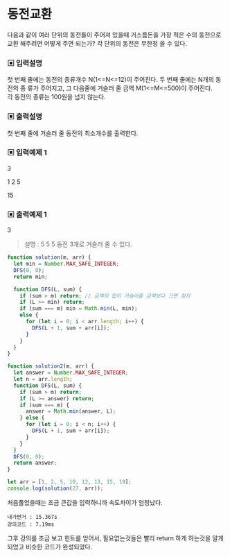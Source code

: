# 동전교환

다음과 같이 여러 단위의 동전들이 주어져 있을때 거스름돈을 가장 적은 수의 동전으로 교환 해주려면 어떻게 주면 되는가? 각 단위의 동전은 무한정 쓸 수 있다.

### ▣ 입력설명

첫 번째 줄에는 동전의 종류개수 N(1<=N<=12)이 주어진다. 두 번째 줄에는 N개의 동전의 종 류가 주어지고, 그 다음줄에 거슬러 줄 금액 M(1<=M<=500)이 주어진다.  
각 동전의 종류는 100원을 넘지 않는다.

### ▣ 출력설명

첫 번째 줄에 거슬러 줄 동전의 최소개수를 출력한다.

### ▣ 입력예제 1

3

1 2 5

15

### ▣ 출력예제 1

3

> 설명 : 5 5 5 동전 3개로 거슬러 줄 수 있다.

```javascript
function solution(m, arr) {
  let min = Number.MAX_SAFE_INTEGER;
  DFS(0, 0);
  return min;

  function DFS(L, sum) {
    if (sum > m) return; // 금액의 합이 거슬러줄 금액보다 크면 정지
    if (L >= min) return;
    if (sum === m) min = Math.min(L, min);
    else {
      for (let i = 0; i < arr.length; i++) {
        DFS(L + 1, sum + arr[i]);
      }
    }
  }
}

function solution2(m, arr) {
  let answer = Number.MAX_SAFE_INTEGER;
  let n = arr.length;
  function DFS(L, sum) {
    if (sum > m) return;
    if (L >= answer) return;
    if (sum === m) {
      answer = Math.min(answer, L);
    } else {
      for (let i = 0; i < n; i++) {
        DFS(L + 1, sum + arr[i]);
      }
    }
  }
  DFS(0, 0);
  return answer;
}

let arr = [1, 2, 5, 10, 12, 13, 15, 19];
console.log(solution(27, arr));
```

처음풀었을때는 조금 큰값을 입력하니까 속도차이가 엄청났다.

```
내가짠거 : 15.367s
강의코드 : 7.19ms
```

그후 강의를 조금 보고 힌트를 얻어서, 필요없는것들은 빨리 return 하게 하는것을 알게되었고 비슷한 코드가 완성되었다.
